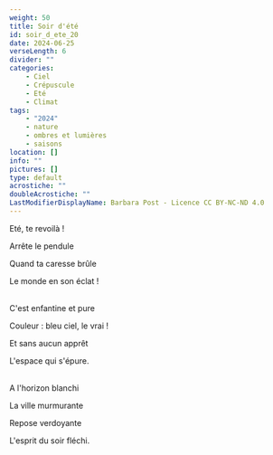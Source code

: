 ```yaml
---
weight: 50
title: Soir d'été
id: soir_d_ete_20
date: 2024-06-25
verseLength: 6
divider: ""
categories:
    - Ciel
    - Crépuscule
    - Eté
    - Climat
tags:
    - "2024"
    - nature
    - ombres et lumières
    - saisons
location: []
info: ""
pictures: []
type: default
acrostiche: ""
doubleAcrostiche: ""
LastModifierDisplayName: Barbara Post - Licence CC BY-NC-ND 4.0
---
```

Eté, te revoilà !

Arrête le pendule

Quand ta caresse brûle

Le monde en son éclat !

 \
C'est enfantine et pure

Couleur : bleu ciel, le vrai !

Et sans aucun apprêt

L'espace qui s'épure.

 \
A l'horizon blanchi

La ville murmurante

Repose verdoyante

L'esprit du soir fléchi.
